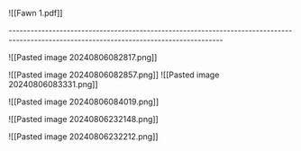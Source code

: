 ![[Fawn 1.pdf]]


*-----------------------------------------------------------------------------------------------------------------------------------------*

![[Pasted image 20240806082817.png]]

![[Pasted image 20240806082857.png]]
![[Pasted image 20240806083331.png]]

![[Pasted image 20240806084019.png]]

![[Pasted image 20240806232148.png]]

![[Pasted image 20240806232212.png]]
